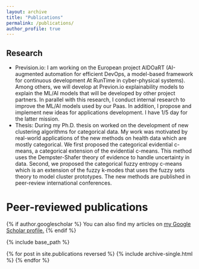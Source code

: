 ```yaml
---
layout: archive
title: "Publications"
permalink: /publications/
author_profile: true
---
```


Research
------
- Prevision.io: I am working on the European project AIDOaRT (AI-augmented automation for efficient DevOps, a model-based framework for continuous development At RunTime in cyber-physical systems). Among others, we will develop at Previon.io explainability models to explain the ML/AI models that will be developed by other project partners. In parallel with this research, I conduct internal research to improve the ML/AI models used by our Paas. In addition, I propose and implement new ideas for applications development. I have 1/5 day for the latter mission.
- Thesis: During my Ph.D. thesis on worked on the development of new clustering algorithms for categorical data. My work was motivated by real-world applications of the new methods on health data which are mostly categorical. We first proposed the categorical evidential c-means, a categorical extension of the evidential c-means. This method uses the Dempster-Shafer theory of evidence to handle uncertainty in data. Second, we proposed the categorical fuzzy entropy c-means which is an extension of the fuzzy k-modes that uses the fuzzy sets theory to model cluster prototypes. The new methods are published in peer-review international conferences.

Peer-reviewed publications
======

{% if author.googlescholar %}
  You can also find my articles on <u><a href="{{author.googlescholar}}">my Google Scholar profile</a>.</u>
{% endif %}

{% include base_path %}

{% for post in site.publications reversed %}
  {% include archive-single.html %}
{% endfor %}
